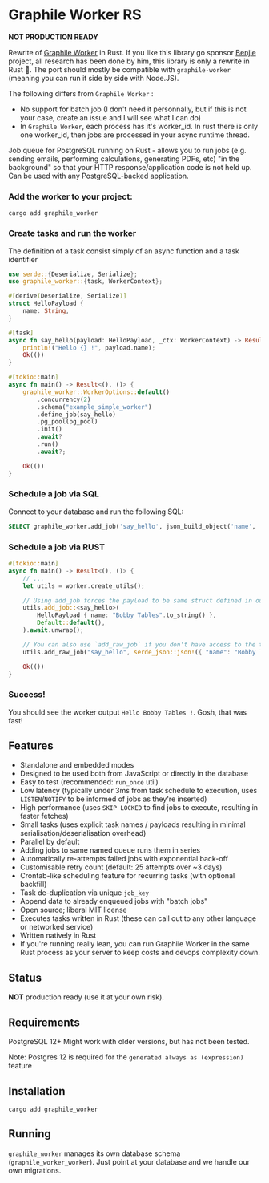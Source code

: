 # Graphile Worker RS

**NOT PRODUCTION READY**

Rewrite of [Graphile Worker](https://github.com/graphile/worker) in Rust. If you like this library go sponsor [Benjie](https://github.com/benjie) project, all research has been done by him, this library is only a rewrite in Rust 🦀.
The port should mostly be compatible with `graphile-worker` (meaning you can run it side by side with Node.JS).

The following differs from `Graphile Worker` :
- No support for batch job (I don't need it personnally, but if this is not your case, create an issue and I will see what I can do)
- In `Graphile Worker`, each process has it's worker_id. In rust there is only one worker_id, then jobs are processed in your async runtime thread.

Job queue for PostgreSQL running on Rust - allows you to run jobs (e.g.
sending emails, performing calculations, generating PDFs, etc) "in the
background" so that your HTTP response/application code is not held up. Can be
used with any PostgreSQL-backed application.

### Add the worker to your project:

```
cargo add graphile_worker
```

### Create tasks and run the worker

The definition of a task consist simply of an async function and a task identifier

```rust
use serde::{Deserialize, Serialize};
use graphile_worker::{task, WorkerContext};

#[derive(Deserialize, Serialize)]
struct HelloPayload {
    name: String,
}

#[task]
async fn say_hello(payload: HelloPayload, _ctx: WorkerContext) -> Result<(), ()> {
    println!("Hello {} !", payload.name);
    Ok(())
}

#[tokio::main]
async fn main() -> Result<(), ()> {
    graphile_worker::WorkerOptions::default()
        .concurrency(2)
        .schema("example_simple_worker")
        .define_job(say_hello)
        .pg_pool(pg_pool)
        .init()
        .await?
        .run()
        .await?;

    Ok(())
}
```

### Schedule a job via SQL

Connect to your database and run the following SQL:

```sql
SELECT graphile_worker.add_job('say_hello', json_build_object('name', 'Bobby Tables'));
```

### Schedule a job via RUST

```rust
#[tokio::main]
async fn main() -> Result<(), ()> {
    // ...
    let utils = worker.create_utils();

    // Using add_job forces the payload to be same struct defined in our type
    utils.add_job::<say_hello>(
        HelloPayload { name: "Bobby Tables".to_string() },
        Default::default(),
    ).await.unwrap();

    // You can also use `add_raw_job` if you don't have access to the task, or don't care about end 2 end safety
    utils.add_raw_job("say_hello", serde_json::json!({ "name": "Bobby Tables" }), Default::default()).await.unwrap();

    Ok(())
}
```

### Success!

You should see the worker output `Hello Bobby Tables !`. Gosh, that was fast!

## Features

- Standalone and embedded modes
- Designed to be used both from JavaScript or directly in the database
- Easy to test (recommended: `run_once` util) 
- Low latency (typically under 3ms from task schedule to execution, uses
  `LISTEN`/`NOTIFY` to be informed of jobs as they're inserted)
- High performance (uses `SKIP LOCKED` to find jobs to execute, resulting in
  faster fetches)
- Small tasks (uses explicit task names / payloads resulting in minimal
  serialisation/deserialisation overhead)
- Parallel by default
- Adding jobs to same named queue runs them in series
- Automatically re-attempts failed jobs with exponential back-off
- Customisable retry count (default: 25 attempts over ~3 days)
- Crontab-like scheduling feature for recurring tasks (with optional backfill)
- Task de-duplication via unique `job_key`
- Append data to already enqueued jobs with "batch jobs"
- Open source; liberal MIT license
- Executes tasks written in Rust (these can call out to any other language or
  networked service)
- Written natively in Rust
- If you're running really lean, you can run Graphile Worker in the same Rust
  process as your server to keep costs and devops complexity down.

## Status

**NOT** production ready (use it at your own risk).

## Requirements

PostgreSQL 12+
Might work with older versions, but has not been tested.

Note: Postgres 12 is required for the `generated always as (expression)` feature

## Installation

```
cargo add graphile_worker
```

## Running

`graphile_worker` manages its own database schema (`graphile_worker_worker`). Just
point at your database and we handle our own migrations.

